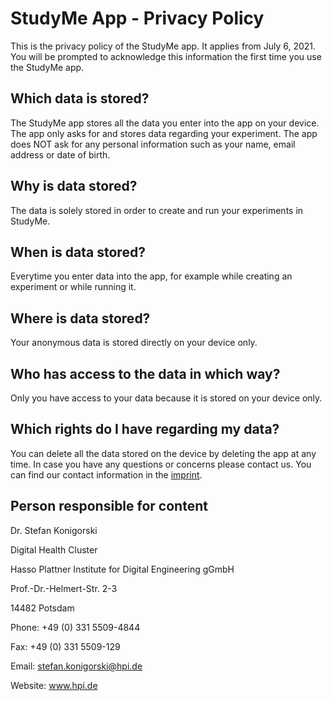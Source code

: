 # StudyMe App - Privacy Policy

This is the privacy policy of the StudyMe app. It applies from July 6, 2021. You will be
prompted to acknowledge this information the first time you use the StudyMe app.

## Which data is stored?
The StudyMe app stores all the data you enter into the app on your device.
The app only asks for and stores data regarding your experiment.
The app does NOT ask for any personal information such as your name, email address or
date of birth.

## Why is data stored?
The data is solely stored in order to create and run your experiments in StudyMe.

## When is data stored?
Everytime you enter data into the app, for example while creating an experiment or while
running it.

## Where is data stored?
Your anonymous data is stored directly on your device only.

## Who has access to the data in which way?
Only you have access to your data because it is stored on your device only.

## Which rights do I have regarding my data?
You can delete all the data stored on the device by deleting the app at any time.
In case you have any questions or concerns please contact us. You can find our contact
information in the [imprint](https://www13.hpi.uni-potsdam.de/fileadmin/user_upload/fachgebiete/lippert/studyme/Imprint.pdf).

## Person responsible for content
Dr. Stefan Konigorski

Digital Health Cluster

Hasso Plattner Institute for Digital Engineering gGmbH

Prof.-Dr.-Helmert-Str. 2-3

14482 Potsdam

Phone: +49 (0) 331 5509-4844

Fax: +49 (0) 331 5509-129

Email: stefan.konigorski@hpi.de

Website: www.hpi.de